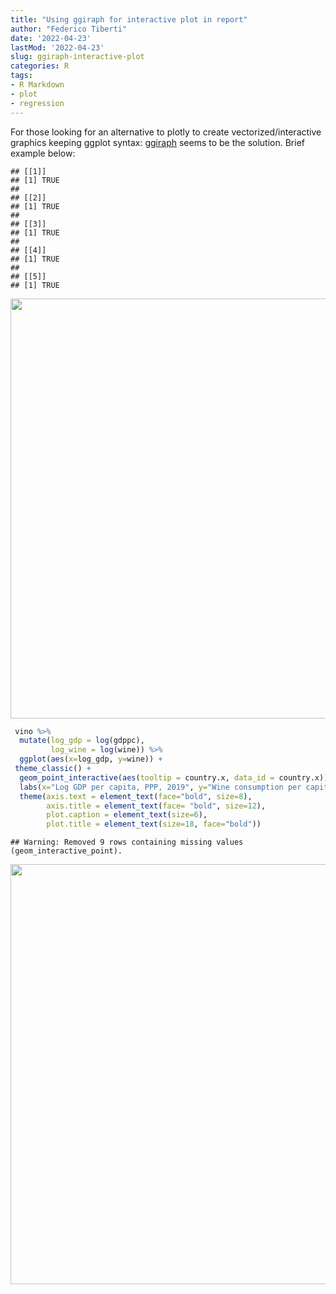 ```yaml
---
title: "Using ggiraph for interactive plot in report"
author: "Federico Tiberti"
date: '2022-04-23'
lastMod: '2022-04-23'
slug: ggiraph-interactive-plot
categories: R
tags:
- R Markdown
- plot
- regression
---
```


For those looking for an alternative to plotly to create vectorized/interactive graphics keeping ggplot syntax: [ggiraph](https://davidgohel.github.io/ggiraph/#:~:text=ggiraph%20is%20a%20tool%20that,when%20used%20in%20shiny%20applications.) seems to be the solution. Brief example below:



```
## [[1]]
## [1] TRUE
## 
## [[2]]
## [1] TRUE
## 
## [[3]]
## [1] TRUE
## 
## [[4]]
## [1] TRUE
## 
## [[5]]
## [1] TRUE
```

<img src="{{< blogdown/postref >}}index.en_files/figure-html/unnamed-chunk-1-1.png" width="672" />








```r
 vino %>% 
  mutate(log_gdp = log(gdppc), 
         log_wine = log(wine)) %>% 
  ggplot(aes(x=log_gdp, y=wine)) +
 theme_classic() +
  geom_point_interactive(aes(tooltip = country.x, data_id = country.x)) +
  labs(x="Log GDP per capita, PPP, 2019", y="Wine consumption per capita, 2019") +
  theme(axis.text = element_text(face="bold", size=8), 
        axis.title = element_text(face= "bold", size=12), 
        plot.caption = element_text(size=6),
        plot.title = element_text(size=18, face="bold"))
```

```
## Warning: Removed 9 rows containing missing values (geom_interactive_point).
```

<img src="{{< blogdown/postref >}}index.en_files/figure-html/unnamed-chunk-2-1.png" width="672" />


